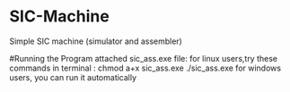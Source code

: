 # SIC-Machine
Simple SIC machine (simulator and assembler)

#Running the Program
attached sic_ass.exe file:
	for linux users,try these commands in terminal :
		chmod a+x sic_ass.exe
		./sic_ass.exe
	for windows users, you can run it automatically
